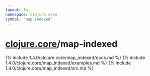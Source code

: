 ```yaml
---
layout: fn
namespace: clojure.core
symbol: "map-indexed"
---
```


# [clojure.core](../)/map-indexed

{% include 1.4.0/clojure.core/map_indexed/docs.md %}
{% include 1.4.0/clojure.core/map_indexed/examples.md %}
{% include 1.4.0/clojure.core/map_indexed/src.md %}

